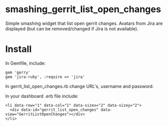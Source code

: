 # smashing_gerrit_list_open_changes
Simple smashing widget that list open gerrit changes. Avatars from Jira are
displayed (but can be removed/changed if Jira is not available).

# Install
In Gemfile, include:

```
gem 'gerry'
gem 'jira-ruby', :require => 'jira'
```

In gerrit_list_open_changes.rb change URL's, username and password.

In your dashboard .erb file include:

```
<li data-row="1" data-col="1" data-sizex="2" data-sizey="2">
  <div data-id="gerrit_list_open_changes" data-view="GerritListOpenChanges"></div>
</li>
```

